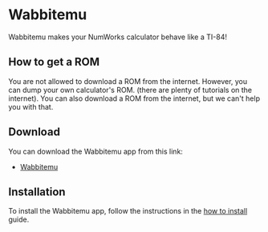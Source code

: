 # Wabbitemu

Wabbitemu makes your NumWorks calculator behave like a TI-84!

## How to get a ROM

You are not allowed to download a ROM from the internet. However, you can dump
your own calculator's ROM. (there are plenty of tutorials on the internet). You
can also download a ROM from the internet, but we can't help you with that.

## Download

You can download the Wabbitemu app from this link:

- [Wabbitemu](https://yaya-cout.github.io/Nwagyu/assets/apps/wabbitemu.nwa)

## Installation

To install the Wabbitemu app, follow the instructions in the
[how to install](../help/how-to-install.md) guide.
